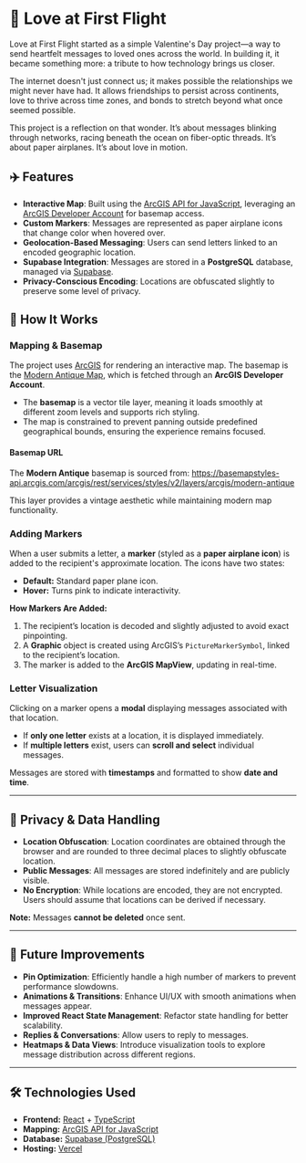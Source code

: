 # 💌 Love at First Flight

Love at First Flight started as a simple Valentine's Day project—a way to send heartfelt messages to loved ones across the world. In building it, it became something more: a tribute to how technology brings us closer.

The internet doesn't just connect us; it makes possible the relationships we might never have had. It allows friendships to persist across continents, love to thrive across time zones, and bonds to stretch beyond what once seemed possible.

This project is a reflection on that wonder. It’s about messages blinking through networks, racing beneath the ocean on fiber-optic threads. It’s about paper airplanes. It’s about love in motion.


## ✈️ Features

- **Interactive Map**: Built using the [ArcGIS API for JavaScript](https://developers.arcgis.com/javascript/), leveraging an [ArcGIS Developer Account](https://developers.arcgis.com/) for basemap access.
- **Custom Markers**: Messages are represented as paper airplane icons that change color when hovered over.
- **Geolocation-Based Messaging**: Users can send letters linked to an encoded geographic location.
- **Supabase Integration**: Messages are stored in a **PostgreSQL** database, managed via [Supabase](https://supabase.com/).
- **Privacy-Conscious Encoding**: Locations are obfuscated slightly to preserve some level of privacy.


## 📍 How It Works

### Mapping & Basemap
The project uses [ArcGIS](https://developers.arcgis.com/javascript/latest/) for rendering an interactive map. The basemap is the [Modern Antique Map](https://www.arcgis.com/apps/mapviewer/index.html?webmap=f35ef07c9ed24020aadd65c8a65d3754), which is fetched through an **ArcGIS Developer Account**. 

- The **basemap** is a vector tile layer, meaning it loads smoothly at different zoom levels and supports rich styling.
- The map is constrained to prevent panning outside predefined geographical bounds, ensuring the experience remains focused.

#### **Basemap URL**
The **Modern Antique** basemap is sourced from: https://basemapstyles-api.arcgis.com/arcgis/rest/services/styles/v2/layers/arcgis/modern-antique

This layer provides a vintage aesthetic while maintaining modern map functionality.

### Adding Markers
When a user submits a letter, a **marker** (styled as a **paper airplane icon**) is added to the recipient's approximate location. The icons have two states:

- **Default:** Standard paper plane icon.
- **Hover:** Turns pink to indicate interactivity.

**How Markers Are Added:**
1. The recipient’s location is decoded and slightly adjusted to avoid exact pinpointing.
2. A **Graphic** object is created using ArcGIS’s `PictureMarkerSymbol`, linked to the recipient’s location.
3. The marker is added to the **ArcGIS MapView**, updating in real-time.

### Letter Visualization
Clicking on a marker opens a **modal** displaying messages associated with that location.

- If **only one letter** exists at a location, it is displayed immediately.
- If **multiple letters** exist, users can **scroll and select** individual messages.

Messages are stored with **timestamps** and formatted to show **date and time**.

---

## 🔐 Privacy & Data Handling

- **Location Obfuscation**: Location coordinates are obtained through the browser and are rounded to three decimal places to slightly obfuscate location.
- **Public Messages**: All messages are stored indefinitely and are publicly visible.
- **No Encryption**: While locations are encoded, they are not encrypted. Users should assume that locations can be derived if necessary.

**Note:** Messages **cannot be deleted** once sent.

---

## 📌 Future Improvements

- **Pin Optimization**: Efficiently handle a high number of markers to prevent performance slowdowns.
- **Animations & Transitions**: Enhance UI/UX with smooth animations when messages appear.
- **Improved React State Management**: Refactor state handling for better scalability.
- **Replies & Conversations**: Allow users to reply to messages.
- **Heatmaps & Data Views**: Introduce visualization tools to explore message distribution across different regions.

---

## 🛠️ Technologies Used

- **Frontend:** [React](https://reactjs.org/) + [TypeScript](https://www.typescriptlang.org/)
- **Mapping:** [ArcGIS API for JavaScript](https://developers.arcgis.com/javascript/)
- **Database:** [Supabase (PostgreSQL)](https://supabase.com/)
- **Hosting:** [Vercel](https://vercel.com/)

